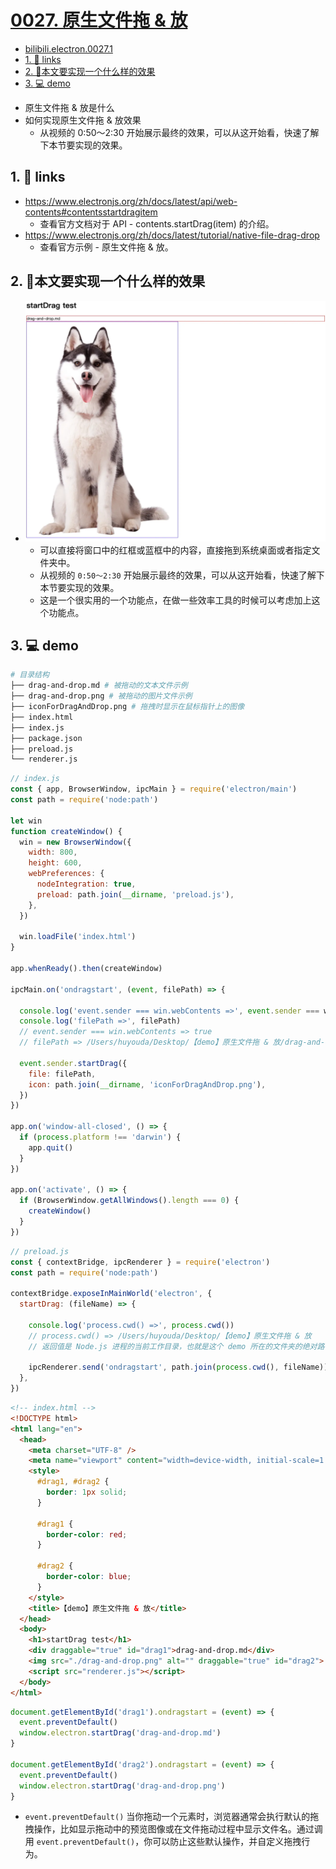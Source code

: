 # [0027. 原生文件拖 & 放](https://github.com/Tdahuyou/electron/tree/main/0027.%20%E5%8E%9F%E7%94%9F%E6%96%87%E4%BB%B6%E6%8B%96%20%26%20%E6%94%BE)

<!-- region:toc -->


- [bilibili.electron.0027.1](https://www.bilibili.com/video/BV1kBFyeREQy)
- [1. 🔗 links](#1--links)
- [2. 📒本文要实现一个什么样的效果](#2-本文要实现一个什么样的效果)
- [3. 💻 demo](#3--demo)
<!-- endregion:toc -->
- 原生文件拖 & 放是什么
- 如何实现原生文件拖 & 放效果
  - 从视频的 0:50～2:30 开始展示最终的效果，可以从这开始看，快速了解下本节要实现的效果。

## 1. 🔗 links

- https://www.electronjs.org/zh/docs/latest/api/web-contents#contentsstartdragitem
  - 查看官方文档对于 API - contents.startDrag(item) 的介绍。
- https://www.electronjs.org/zh/docs/latest/tutorial/native-file-drag-drop
  - 查看官方示例 - 原生文件拖 & 放。

## 2. 📒本文要实现一个什么样的效果

- ![](assets/2024-10-13-21-25-12.png)
  - 可以直接将窗口中的红框或蓝框中的内容，直接拖到系统桌面或者指定文件夹中。
  - 从视频的 `0:50～2:30` 开始展示最终的效果，可以从这开始看，快速了解下本节要实现的效果。
  - 这是一个很实用的一个功能点，在做一些效率工具的时候可以考虑加上这个功能点。

## 3. 💻 demo

```bash
# 目录结构
├── drag-and-drop.md # 被拖动的文本文件示例
├── drag-and-drop.png # 被拖动的图片文件示例
├── iconForDragAndDrop.png # 拖拽时显示在鼠标指针上的图像
├── index.html
├── index.js
├── package.json
├── preload.js
└── renderer.js
```

```js
// index.js
const { app, BrowserWindow, ipcMain } = require('electron/main')
const path = require('node:path')

let win
function createWindow() {
  win = new BrowserWindow({
    width: 800,
    height: 600,
    webPreferences: {
      nodeIntegration: true,
      preload: path.join(__dirname, 'preload.js'),
    },
  })

  win.loadFile('index.html')
}

app.whenReady().then(createWindow)

ipcMain.on('ondragstart', (event, filePath) => {

  console.log('event.sender === win.webContents =>', event.sender === win.webContents) // true
  console.log('filePath =>', filePath)
  // event.sender === win.webContents => true
  // filePath => /Users/huyouda/Desktop/【demo】原生文件拖 & 放/drag-and-drop.md

  event.sender.startDrag({
    file: filePath,
    icon: path.join(__dirname, 'iconForDragAndDrop.png'),
  })
})

app.on('window-all-closed', () => {
  if (process.platform !== 'darwin') {
    app.quit()
  }
})

app.on('activate', () => {
  if (BrowserWindow.getAllWindows().length === 0) {
    createWindow()
  }
})
```

```js
// preload.js
const { contextBridge, ipcRenderer } = require('electron')
const path = require('node:path')

contextBridge.exposeInMainWorld('electron', {
  startDrag: (fileName) => {

    console.log('process.cwd() =>', process.cwd())
    // process.cwd() => /Users/huyouda/Desktop/【demo】原生文件拖 & 放
    // 返回值是 Node.js 进程的当前工作目录，也就是这个 demo 所在的文件夹的绝对路径。

    ipcRenderer.send('ondragstart', path.join(process.cwd(), fileName))
  },
})
```

```html
<!-- index.html -->
<!DOCTYPE html>
<html lang="en">
  <head>
    <meta charset="UTF-8" />
    <meta name="viewport" content="width=device-width, initial-scale=1.0" />
    <style>
      #drag1, #drag2 {
        border: 1px solid;
      }

      #drag1 {
        border-color: red;
      }

      #drag2 {
        border-color: blue;
      }
    </style>
    <title>【demo】原生文件拖 & 放</title>
  </head>
  <body>
    <h1>startDrag test</h1>
    <div draggable="true" id="drag1">drag-and-drop.md</div>
    <img src="./drag-and-drop.png" alt="" draggable="true" id="drag2">
    <script src="renderer.js"></script>
  </body>
</html>
```

```js
document.getElementById('drag1').ondragstart = (event) => {
  event.preventDefault()
  window.electron.startDrag('drag-and-drop.md')
}

document.getElementById('drag2').ondragstart = (event) => {
  event.preventDefault()
  window.electron.startDrag('drag-and-drop.png')
}
```

- `event.preventDefault()` 当你拖动一个元素时，浏览器通常会执行默认的拖拽操作，比如显示拖动中的预览图像或在文件拖动过程中显示文件名。通过调用 `event.preventDefault()`，你可以防止这些默认操作，并自定义拖拽行为。









